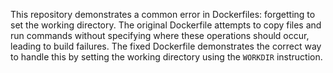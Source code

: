 This repository demonstrates a common error in Dockerfiles: forgetting to set the working directory.  The original Dockerfile attempts to copy files and run commands without specifying where these operations should occur, leading to build failures. The fixed Dockerfile demonstrates the correct way to handle this by setting the working directory using the `WORKDIR` instruction.